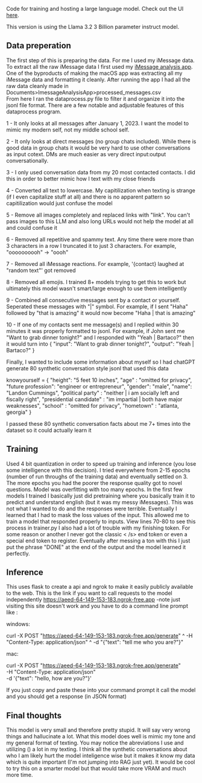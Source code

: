 Code for training and hosting a large language model. Check out the UI [here](https://www.landoncummings.com/LandonGPT).

This version is using the Llama 3.2  3 Billion parameter instruct model.

## Data preperation
The first step of this is preparing the data. For me I used my iMessage data. To extract all the raw iMessage data I first used my [iMessage analysis app](https://github.com/landonWcummings/imessageanalysisapp). One of the byproducts of making the macOS app was extracting all my iMessage data and formatting it cleanly. After running the app I had all the raw data cleanly made in Documents>ImessageAnalysisApp>processed_messages.csv  
From here I ran the dataprocess.py file to filter it and organize it into the jsonl file format. There are a few notable and adjustable features of this dataprocess program. 

1 - It only looks at all messages after January 1, 2023. I want the model to mimic my modern self, not my middle school self.

2 - It only looks at direct messages (no group chats included). While there is good data in group chats it would be very hard to use other conversations as input cotext. DMs are much easier as very direct input:output conversationally.

3 - I only used conversation data from my 20 most contacted contacts. I did this in order to better mimic how I text with my close friends

4 - Converted all text to lowercase. My capitilization when texting is strange (if I even capitalize stuff at all) and there is no apparent pattern so capitilization would just confuse the model

5 - Remove all images completely and replaced links with "link". You can't pass images to this LLM and also long URLs would not help the model at all and could confuse it

6 - Removed all repetitive and spammy text. Any time there were more than 3 characters in a row I truncated it to just 3 characters. For example, "oooooooooh" -> "oooh"

7 - Removed all iMessage reactions. For example, '{contact} laughed at "random text"' got removed

8 - Removed all emojis. I trained 8+ models trying to get this to work but ultimately this model wasn't smart/large enough to use them intelligently

9 - Combined all consecutive messages sent by a contact or yourself. Seperated these messages with "|" symbol. For example, if I sent "Haha" followed by "that is amazing" it would now become "Haha | that is amazing"

10 - If one of my contacts sent me message(s) and I replied within 30 minutes it was properly formatted to jsonl. For example, if John sent me "Want to grab dinner tonight?" and I responded with "Yeah | Bartaco?" then it would turn into
{ "input": "Want to grab dinner tonight?", "output": "Yeah | Bartaco?" }

Finally, I wanted to include some information about myself so I had chatGPT generate 80 synthetic conversation style jsonl that used this data

knowyourself = {
   "height": "5 feet 10 inches",
   "age" : "omitted for privacy",
   "future profession": "engineer or entrepreneur",
   "gender": "male",
   "name": "Landon Cummings",
   "political party" : "neither | i am socially left and fiscally right",
   "presidential candidate" : "im impartial | both have major weaknesses",
   "school" : "omitted for privacy",
   "hometown" : "atlanta, georgia"
}

I passed these 80 synthetic conversation facts about me 7+ times into the dataset so it could actually learn it


## Training
Used 4 bit quantization in order to speed up training and inference (you lose some intelligence with this decision). 
I tried everywhere from 2-15 epochs (number of run throughs of the training data) and eventually settled on 3. The more epochs you had the poorer the response quality got to novel questions. Model was overfitting with too many epochs. 
In the first few models I trained I basically just did pretraining where you basically train it to predict and understand english (but it was my messy iMessages). This was not what I wanted to do and the responses were terrible. Eventually I learned that I had to mask the loss values of the input. This allowed me to train a model that responded properly to inputs. View lines 70-80 to see this process in trainer.py
I also had a lot of trouble with my finishing token. For some reason or another I never got the classic < /s> end token or even a special end token to register. Eventually after messing a ton with this I just put the phrase "DONE" at the end of the output and the model learned it perfectly.



## Inference
This uses flask to create a api and ngrok to make it easily publicly available to the web. This is the link if you want to call requests to the model independently https://aeed-64-149-153-183.ngrok-free.app  -note just visiting this site doesn't work and you have to do a command line prompt like :

windows:

curl -X POST "https://aeed-64-149-153-183.ngrok-free.app/generate" ^
-H "Content-Type: application/json" ^
-d "{\"text\": \"tell me who you are?\"}"

mac:

curl -X POST "https://aeed-64-149-153-183.ngrok-free.app/generate" \
-H "Content-Type: application/json" \
-d '{"text": "hello, how are you?"}'

If you just copy and paste these into your command prompt it call the model and you should get a response (in JSON format)



## Final thoughts
This model is very small and therefore pretty stupid. It will say very wrong things and hallucinate a lot. What this model does well is mimic my tone and my general format of texting. You may notice the abreviations I use and utilizing () a lot in my texting.
I think all the synthetic conversations about who I am likely hurt the model inteligence wise but it makes it know my data which is quite important (I'm not jumping into RAG just yet).
It would be cool to try this on a smarter model but that would take more VRAM and much more time.